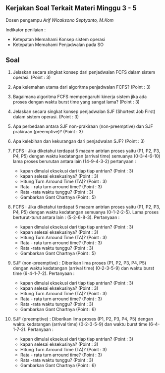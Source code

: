 ## Kerjakan Soal Terkait Materi Minggu 3 - 5

Dosen pengampu *Arif Wicaksono Septyanto, M.Kom*

Indikator penilaian : 
- Ketepatan Memahami Konsep sistem operasi
- Ketepatan Memahami Penjadwalan pada SO

## Soal

1.  Jelaskan secara singkat konsep dari penjadwalan FCFS dalam sistem operasi. (Point : 3)
2.  Apa kelemahan utama dari algoritma penjadwalan FCFS? (Point : 3)
3.  Bagaimana algoritma FCFS mempengaruhi kinerja sistem jika ada proses dengan waktu burst time yang sangat lama? (Point : 3)
4.  Jelaskan secara singkat konsep penjadwalan SJF (Shortest Job First) dalam sistem operasi. (Point : 3)
5.  Apa perbedaan antara SJF non-prakiraan (non-preemptive) dan SJF prakiraan (preemptive)? (Point : 3)
6.  Apa kelebihan dan kekurangan dari penjadwalan SJF? (Point : 3)
7.  FCFS : Jika diketahui terdapat 5 macam antrian proses yaitu (P1, P2, P3, P4, P5) dengan waktu kedatangan (arrival time) semuanya (0-3-4-6-10) lama proses berurutan antara lain (14-9-4-3-2) pertanyaan :
    - kapan dimulai eksekusi dari tiap tiap antrian? (Point : 3)
    - kapan selesai eksekusinya? (Point : 3)
    - Hitung Turn Arround Time (TA)? (Point : 3)
    - Rata - rata turn arround time? (Point : 3)
    - Rata -rata waktu tunggu? (Point : 3)
    - Gambarkan Gant Chartnya (Point : 5)

8. FCFS : Jika diketahui terdapat 5 macam antrian proses yaitu (P1, P2, P3, P4, P5) dengan waktu kedatangan semuanya (0-1-2-2-5). Lama proses berturut-turut antara lain : (5-2-6-8-3). Pertanyaan : 
    - kapan dimulai eksekusi dari tiap tiap antrian? (Point : 3)
    - kapan selesai eksekusinya? (Point : 3)
    - Hitung Turn Arround Time (TA)? (Point : 3)
    - Rata - rata turn arround time? (Point : 3)
    - Rata -rata waktu tunggu? (Point : 3)
    - Gambarkan Gant Chartnya (Point : 5)

9. SJF (non-preemptive) : Diberikan lima proses (P1, P2, P3, P4, P5) dengan waktu kedatangan (arrival time) (0-2-3-5-9) dan waktu burst time (6-4-1-7-2). Pertanyaan : 
    - kapan dimulai eksekusi dari tiap tiap antrian? (Point : 3)
    - kapan selesai eksekusinya? (Point : 3)
    - Hitung Turn Arround Time (TA)? (Point : 3)
    - Rata - rata turn arround time? (Point : 3)
    - Rata -rata waktu tunggu? (Point : 3)
    - Gambarkan Gant Chartnya (Point : 6)

10. SJF (preemptive) : Diberikan lima proses (P1, P2, P3, P4, P5) dengan waktu kedatangan (arrival time) (0-2-3-5-9) dan waktu burst time (6-4-1-7-2). Pertanyaan : 
    - kapan dimulai eksekusi dari tiap tiap antrian? (Point : 3)
    - kapan selesai eksekusinya? (Point : 3)
    - Hitung Turn Arround Time (TA)? (Point : 3)
    - Rata - rata turn arround time? (Point : 3)
    - Rata -rata waktu tunggu? (Point : 3)
    - Gambarkan Gant Chartnya (Point : 6)


